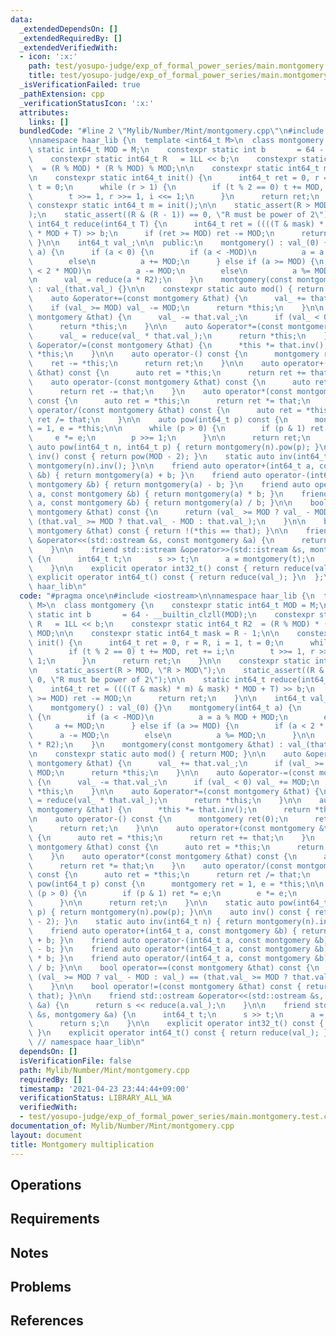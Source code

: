 ```yaml
---
data:
  _extendedDependsOn: []
  _extendedRequiredBy: []
  _extendedVerifiedWith:
  - icon: ':x:'
    path: test/yosupo-judge/exp_of_formal_power_series/main.montgomery.test.cpp
    title: test/yosupo-judge/exp_of_formal_power_series/main.montgomery.test.cpp
  _isVerificationFailed: true
  _pathExtension: cpp
  _verificationStatusIcon: ':x:'
  attributes:
    links: []
  bundledCode: "#line 2 \"Mylib/Number/Mint/montgomery.cpp\"\n#include <iostream>\n\
    \nnamespace haar_lib {\n  template <int64_t M>\n  class montgomery {\n    constexpr\
    \ static int64_t MOD = M;\n    constexpr static int b       = 64 - __builtin_clzll(MOD);\n\
    \    constexpr static int64_t R   = 1LL << b;\n    constexpr static int64_t R2\
    \  = (R % MOD) * (R % MOD) % MOD;\n\n    constexpr static int64_t mask = R - 1;\n\
    \n    constexpr static int64_t init() {\n      int64_t ret = 0, r = R, i = 1,\
    \ t = 0;\n      while (r > 1) {\n        if (t % 2 == 0) t += MOD, ret += i;\n\
    \        t >>= 1, r >>= 1, i <<= 1;\n      }\n      return ret;\n    }\n\n   \
    \ constexpr static int64_t m = init();\n\n    static_assert(R > MOD, \"R > MOD\"\
    );\n    static_assert((R & (R - 1)) == 0, \"R must be power of 2\");\n\n    static\
    \ int64_t reduce(int64_t T) {\n      int64_t ret = ((((T & mask) * m) & mask)\
    \ * MOD + T) >> b;\n      if (ret >= MOD) ret -= MOD;\n      return ret;\n   \
    \ }\n\n    int64_t val_;\n\n  public:\n    montgomery() : val_(0) {}\n    montgomery(int64_t\
    \ a) {\n      if (a < 0) {\n        if (a < -MOD)\n          a = a % MOD + MOD;\n\
    \        else\n          a += MOD;\n      } else if (a >= MOD) {\n        if (a\
    \ < 2 * MOD)\n          a -= MOD;\n        else\n          a %= MOD;\n      }\n\
    \n      val_ = reduce(a * R2);\n    }\n    montgomery(const montgomery &that)\
    \ : val_(that.val_) {}\n\n    constexpr static auto mod() { return MOD; }\n\n\
    \    auto &operator+=(const montgomery &that) {\n      val_ += that.val_;\n  \
    \    if (val_ >= MOD) val_ -= MOD;\n      return *this;\n    }\n\n    auto &operator-=(const\
    \ montgomery &that) {\n      val_ -= that.val_;\n      if (val_ < 0) val_ += MOD;\n\
    \      return *this;\n    }\n\n    auto &operator*=(const montgomery &that) {\n\
    \      val_ = reduce(val_ * that.val_);\n      return *this;\n    }\n\n    auto\
    \ &operator/=(const montgomery &that) {\n      *this *= that.inv();\n      return\
    \ *this;\n    }\n\n    auto operator-() const {\n      montgomery ret(0);\n  \
    \    ret -= *this;\n      return ret;\n    }\n\n    auto operator+(const montgomery\
    \ &that) const {\n      auto ret = *this;\n      return ret += that;\n    }\n\
    \    auto operator-(const montgomery &that) const {\n      auto ret = *this;\n\
    \      return ret -= that;\n    }\n    auto operator*(const montgomery &that)\
    \ const {\n      auto ret = *this;\n      return ret *= that;\n    }\n    auto\
    \ operator/(const montgomery &that) const {\n      auto ret = *this;\n      return\
    \ ret /= that;\n    }\n\n    auto pow(int64_t p) const {\n      montgomery ret\
    \ = 1, e = *this;\n\n      while (p > 0) {\n        if (p & 1) ret *= e;\n   \
    \     e *= e;\n        p >>= 1;\n      }\n\n      return ret;\n    }\n\n    static\
    \ auto pow(int64_t n, int64_t p) { return montgomery(n).pow(p); }\n\n    auto\
    \ inv() const { return pow(MOD - 2); }\n    static auto inv(int64_t n) { return\
    \ montgomery(n).inv(); }\n\n    friend auto operator+(int64_t a, const montgomery\
    \ &b) { return montgomery(a) + b; }\n    friend auto operator-(int64_t a, const\
    \ montgomery &b) { return montgomery(a) - b; }\n    friend auto operator*(int64_t\
    \ a, const montgomery &b) { return montgomery(a) * b; }\n    friend auto operator/(int64_t\
    \ a, const montgomery &b) { return montgomery(a) / b; }\n\n    bool operator==(const\
    \ montgomery &that) const {\n      return (val_ >= MOD ? val_ - MOD : val_) ==\
    \ (that.val_ >= MOD ? that.val_ - MOD : that.val_);\n    }\n\n    bool operator!=(const\
    \ montgomery &that) const { return !(*this == that); }\n\n    friend std::ostream\
    \ &operator<<(std::ostream &s, const montgomery &a) {\n      return s << reduce(a.val_);\n\
    \    }\n\n    friend std::istream &operator>>(std::istream &s, montgomery &a)\
    \ {\n      int64_t t;\n      s >> t;\n      a = montgomery(t);\n      return s;\n\
    \    }\n\n    explicit operator int32_t() const { return reduce(val_); }\n   \
    \ explicit operator int64_t() const { return reduce(val_); }\n  };\n}  // namespace\
    \ haar_lib\n"
  code: "#pragma once\n#include <iostream>\n\nnamespace haar_lib {\n  template <int64_t\
    \ M>\n  class montgomery {\n    constexpr static int64_t MOD = M;\n    constexpr\
    \ static int b       = 64 - __builtin_clzll(MOD);\n    constexpr static int64_t\
    \ R   = 1LL << b;\n    constexpr static int64_t R2  = (R % MOD) * (R % MOD) %\
    \ MOD;\n\n    constexpr static int64_t mask = R - 1;\n\n    constexpr static int64_t\
    \ init() {\n      int64_t ret = 0, r = R, i = 1, t = 0;\n      while (r > 1) {\n\
    \        if (t % 2 == 0) t += MOD, ret += i;\n        t >>= 1, r >>= 1, i <<=\
    \ 1;\n      }\n      return ret;\n    }\n\n    constexpr static int64_t m = init();\n\
    \n    static_assert(R > MOD, \"R > MOD\");\n    static_assert((R & (R - 1)) ==\
    \ 0, \"R must be power of 2\");\n\n    static int64_t reduce(int64_t T) {\n  \
    \    int64_t ret = ((((T & mask) * m) & mask) * MOD + T) >> b;\n      if (ret\
    \ >= MOD) ret -= MOD;\n      return ret;\n    }\n\n    int64_t val_;\n\n  public:\n\
    \    montgomery() : val_(0) {}\n    montgomery(int64_t a) {\n      if (a < 0)\
    \ {\n        if (a < -MOD)\n          a = a % MOD + MOD;\n        else\n     \
    \     a += MOD;\n      } else if (a >= MOD) {\n        if (a < 2 * MOD)\n    \
    \      a -= MOD;\n        else\n          a %= MOD;\n      }\n\n      val_ = reduce(a\
    \ * R2);\n    }\n    montgomery(const montgomery &that) : val_(that.val_) {}\n\
    \n    constexpr static auto mod() { return MOD; }\n\n    auto &operator+=(const\
    \ montgomery &that) {\n      val_ += that.val_;\n      if (val_ >= MOD) val_ -=\
    \ MOD;\n      return *this;\n    }\n\n    auto &operator-=(const montgomery &that)\
    \ {\n      val_ -= that.val_;\n      if (val_ < 0) val_ += MOD;\n      return\
    \ *this;\n    }\n\n    auto &operator*=(const montgomery &that) {\n      val_\
    \ = reduce(val_ * that.val_);\n      return *this;\n    }\n\n    auto &operator/=(const\
    \ montgomery &that) {\n      *this *= that.inv();\n      return *this;\n    }\n\
    \n    auto operator-() const {\n      montgomery ret(0);\n      ret -= *this;\n\
    \      return ret;\n    }\n\n    auto operator+(const montgomery &that) const\
    \ {\n      auto ret = *this;\n      return ret += that;\n    }\n    auto operator-(const\
    \ montgomery &that) const {\n      auto ret = *this;\n      return ret -= that;\n\
    \    }\n    auto operator*(const montgomery &that) const {\n      auto ret = *this;\n\
    \      return ret *= that;\n    }\n    auto operator/(const montgomery &that)\
    \ const {\n      auto ret = *this;\n      return ret /= that;\n    }\n\n    auto\
    \ pow(int64_t p) const {\n      montgomery ret = 1, e = *this;\n\n      while\
    \ (p > 0) {\n        if (p & 1) ret *= e;\n        e *= e;\n        p >>= 1;\n\
    \      }\n\n      return ret;\n    }\n\n    static auto pow(int64_t n, int64_t\
    \ p) { return montgomery(n).pow(p); }\n\n    auto inv() const { return pow(MOD\
    \ - 2); }\n    static auto inv(int64_t n) { return montgomery(n).inv(); }\n\n\
    \    friend auto operator+(int64_t a, const montgomery &b) { return montgomery(a)\
    \ + b; }\n    friend auto operator-(int64_t a, const montgomery &b) { return montgomery(a)\
    \ - b; }\n    friend auto operator*(int64_t a, const montgomery &b) { return montgomery(a)\
    \ * b; }\n    friend auto operator/(int64_t a, const montgomery &b) { return montgomery(a)\
    \ / b; }\n\n    bool operator==(const montgomery &that) const {\n      return\
    \ (val_ >= MOD ? val_ - MOD : val_) == (that.val_ >= MOD ? that.val_ - MOD : that.val_);\n\
    \    }\n\n    bool operator!=(const montgomery &that) const { return !(*this ==\
    \ that); }\n\n    friend std::ostream &operator<<(std::ostream &s, const montgomery\
    \ &a) {\n      return s << reduce(a.val_);\n    }\n\n    friend std::istream &operator>>(std::istream\
    \ &s, montgomery &a) {\n      int64_t t;\n      s >> t;\n      a = montgomery(t);\n\
    \      return s;\n    }\n\n    explicit operator int32_t() const { return reduce(val_);\
    \ }\n    explicit operator int64_t() const { return reduce(val_); }\n  };\n} \
    \ // namespace haar_lib\n"
  dependsOn: []
  isVerificationFile: false
  path: Mylib/Number/Mint/montgomery.cpp
  requiredBy: []
  timestamp: '2021-04-23 23:44:44+09:00'
  verificationStatus: LIBRARY_ALL_WA
  verifiedWith:
  - test/yosupo-judge/exp_of_formal_power_series/main.montgomery.test.cpp
documentation_of: Mylib/Number/Mint/montgomery.cpp
layout: document
title: Montgomery multiplication
---
```


## Operations

## Requirements

## Notes

## Problems

## References
